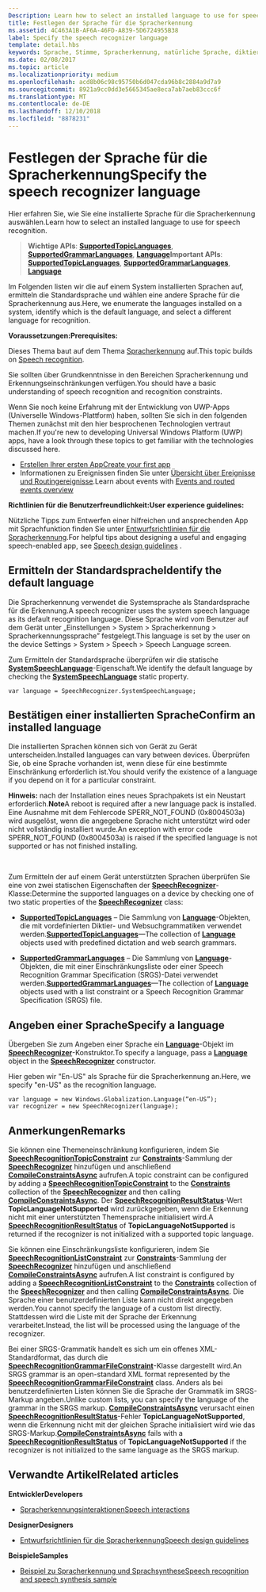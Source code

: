 ```yaml
---
Description: Learn how to select an installed language to use for speech recognition.
title: Festlegen der Sprache für die Spracherkennung
ms.assetid: 4C463A1B-AF6A-46FD-A839-5D6724955B38
label: Specify the speech recognizer language
template: detail.hbs
keywords: Sprache, Stimme, Spracherkennung, natürliche Sprache, diktieren, Eingabe, Benutzerinteraktion
ms.date: 02/08/2017
ms.topic: article
ms.localizationpriority: medium
ms.openlocfilehash: acd8b06c98c95750b6d047cda96b8c2884a9d7a9
ms.sourcegitcommit: 8921a9cc0dd3e5665345ae8eca7ab7aeb83ccc6f
ms.translationtype: MT
ms.contentlocale: de-DE
ms.lasthandoff: 12/10/2018
ms.locfileid: "8878231"
---
```

# <a name="specify-the-speech-recognizer-language"></a><span data-ttu-id="f09e4-103">Festlegen der Sprache für die Spracherkennung</span><span class="sxs-lookup"><span data-stu-id="f09e4-103">Specify the speech recognizer language</span></span>


<span data-ttu-id="f09e4-104">Hier erfahren Sie, wie Sie eine installierte Sprache für die Spracherkennung auswählen.</span><span class="sxs-lookup"><span data-stu-id="f09e4-104">Learn how to select an installed language to use for speech recognition.</span></span>

> <span data-ttu-id="f09e4-105">**Wichtige APIs**: [**SupportedTopicLanguages**](https://msdn.microsoft.com/library/windows/apps/dn653251), [**SupportedGrammarLanguages**](https://msdn.microsoft.com/library/windows/apps/dn653250), [**Language**](https://msdn.microsoft.com/library/windows/apps/br206804)</span><span class="sxs-lookup"><span data-stu-id="f09e4-105">**Important APIs**: [**SupportedTopicLanguages**](https://msdn.microsoft.com/library/windows/apps/dn653251), [**SupportedGrammarLanguages**](https://msdn.microsoft.com/library/windows/apps/dn653250), [**Language**](https://msdn.microsoft.com/library/windows/apps/br206804)</span></span>


<span data-ttu-id="f09e4-106">Im Folgenden listen wir die auf einem System installierten Sprachen auf, ermitteln die Standardsprache und wählen eine andere Sprache für die Spracherkennung aus.</span><span class="sxs-lookup"><span data-stu-id="f09e4-106">Here, we enumerate the languages installed on a system, identify which is the default language, and select a different language for recognition.</span></span>

**<span data-ttu-id="f09e4-107">Voraussetzungen:</span><span class="sxs-lookup"><span data-stu-id="f09e4-107">Prerequisites:</span></span>**

<span data-ttu-id="f09e4-108">Dieses Thema baut auf dem Thema [Spracherkennung](speech-recognition.md) auf.</span><span class="sxs-lookup"><span data-stu-id="f09e4-108">This topic builds on [Speech recognition](speech-recognition.md).</span></span>

<span data-ttu-id="f09e4-109">Sie sollten über Grundkenntnisse in den Bereichen Spracherkennung und Erkennungseinschränkungen verfügen.</span><span class="sxs-lookup"><span data-stu-id="f09e4-109">You should have a basic understanding of speech recognition and recognition constraints.</span></span>

<span data-ttu-id="f09e4-110">Wenn Sie noch keine Erfahrung mit der Entwicklung von UWP-Apps (Universelle Windows-Plattform) haben, sollten Sie sich in den folgenden Themen zunächst mit den hier besprochenen Technologien vertraut machen.</span><span class="sxs-lookup"><span data-stu-id="f09e4-110">If you're new to developing Universal Windows Platform (UWP) apps, have a look through these topics to get familiar with the technologies discussed here.</span></span>

-   [<span data-ttu-id="f09e4-111">Erstellen Ihrer ersten App</span><span class="sxs-lookup"><span data-stu-id="f09e4-111">Create your first app</span></span>](https://msdn.microsoft.com/library/windows/apps/bg124288)
-   <span data-ttu-id="f09e4-112">Informationen zu Ereignissen finden Sie unter [Übersicht über Ereignisse und Routingereignisse](https://msdn.microsoft.com/library/windows/apps/mt185584).</span><span class="sxs-lookup"><span data-stu-id="f09e4-112">Learn about events with [Events and routed events overview](https://msdn.microsoft.com/library/windows/apps/mt185584)</span></span>

**<span data-ttu-id="f09e4-113">Richtlinien für die Benutzerfreundlichkeit:</span><span class="sxs-lookup"><span data-stu-id="f09e4-113">User experience guidelines:</span></span>**

<span data-ttu-id="f09e4-114">Nützliche Tipps zum Entwerfen einer hilfreichen und ansprechenden App mit Sprachfunktion finden Sie unter [Entwurfsrichtlinien für die Spracherkennung](https://msdn.microsoft.com/library/windows/apps/dn596121).</span><span class="sxs-lookup"><span data-stu-id="f09e4-114">For helpful tips about designing a useful and engaging speech-enabled app, see [Speech design guidelines](https://msdn.microsoft.com/library/windows/apps/dn596121) .</span></span>

## <a name="identify-the-default-language"></a><span data-ttu-id="f09e4-115">Ermitteln der Standardsprache</span><span class="sxs-lookup"><span data-stu-id="f09e4-115">Identify the default language</span></span>


<span data-ttu-id="f09e4-116">Die Spracherkennung verwendet die Systemsprache als Standardsprache für die Erkennung.</span><span class="sxs-lookup"><span data-stu-id="f09e4-116">A speech recognizer uses the system speech language as its default recognition language.</span></span> <span data-ttu-id="f09e4-117">Diese Sprache wird vom Benutzer auf dem Gerät unter „Einstellungen &gt; System &gt; Spracherkennung &gt; Spracherkennungssprache” festgelegt.</span><span class="sxs-lookup"><span data-stu-id="f09e4-117">This language is set by the user on the device Settings &gt; System &gt; Speech &gt; Speech Language screen.</span></span>

<span data-ttu-id="f09e4-118">Zum Ermitteln der Standardsprache überprüfen wir die statische [**SystemSpeechLanguage**](https://msdn.microsoft.com/library/windows/apps/dn653252)-Eigenschaft.</span><span class="sxs-lookup"><span data-stu-id="f09e4-118">We identify the default language by checking the [**SystemSpeechLanguage**](https://msdn.microsoft.com/library/windows/apps/dn653252) static property.</span></span>

```CSharp
var language = SpeechRecognizer.SystemSpeechLanguage; 
```

## <a name="confirm-an-installed-language"></a><span data-ttu-id="f09e4-119">Bestätigen einer installierten Sprache</span><span class="sxs-lookup"><span data-stu-id="f09e4-119">Confirm an installed language</span></span>


<span data-ttu-id="f09e4-120">Die installierten Sprachen können sich von Gerät zu Gerät unterscheiden.</span><span class="sxs-lookup"><span data-stu-id="f09e4-120">Installed languages can vary between devices.</span></span> <span data-ttu-id="f09e4-121">Überprüfen Sie, ob eine Sprache vorhanden ist, wenn diese für eine bestimmte Einschränkung erforderlich ist.</span><span class="sxs-lookup"><span data-stu-id="f09e4-121">You should verify the existence of a language if you depend on it for a particular constraint.</span></span>

<span data-ttu-id="f09e4-122">**Hinweis:** nach der Installation eines neues Sprachpakets ist ein Neustart erforderlich.</span><span class="sxs-lookup"><span data-stu-id="f09e4-122">**Note**A reboot is required after a new language pack is installed.</span></span> <span data-ttu-id="f09e4-123">Eine Ausnahme mit dem Fehlercode SPERR\_NOT\_FOUND (0x8004503a) wird ausgelöst, wenn die angegebene Sprache nicht unterstützt wird oder nicht vollständig installiert wurde.</span><span class="sxs-lookup"><span data-stu-id="f09e4-123">An exception with error code SPERR\_NOT\_FOUND (0x8004503a) is raised if the specified language is not supported or has not finished installing.</span></span>

 

<span data-ttu-id="f09e4-124">Zum Ermitteln der auf einem Gerät unterstützten Sprachen überprüfen Sie eine von zwei statischen Eigenschaften der [**SpeechRecognizer**](https://msdn.microsoft.com/library/windows/apps/dn653226)-Klasse:</span><span class="sxs-lookup"><span data-stu-id="f09e4-124">Determine the supported languages on a device by checking one of two static properties of the [**SpeechRecognizer**](https://msdn.microsoft.com/library/windows/apps/dn653226) class:</span></span>

-   <span data-ttu-id="f09e4-125">[**SupportedTopicLanguages**](https://msdn.microsoft.com/library/windows/apps/dn653251) – Die Sammlung von [**Language**](https://msdn.microsoft.com/library/windows/apps/br206804)-Objekten, die mit vordefinierten Diktier- und Websuchgrammatiken verwendet werden.</span><span class="sxs-lookup"><span data-stu-id="f09e4-125">[**SupportedTopicLanguages**](https://msdn.microsoft.com/library/windows/apps/dn653251)—The collection of [**Language**](https://msdn.microsoft.com/library/windows/apps/br206804) objects used with predefined dictation and web search grammars.</span></span>

-   <span data-ttu-id="f09e4-126">[**SupportedGrammarLanguages**](https://msdn.microsoft.com/library/windows/apps/dn653250) – Die Sammlung von [**Language**](https://msdn.microsoft.com/library/windows/apps/br206804)-Objekten, die mit einer Einschränkungsliste oder einer Speech Recognition Grammar Specification (SRGS)-Datei verwendet werden.</span><span class="sxs-lookup"><span data-stu-id="f09e4-126">[**SupportedGrammarLanguages**](https://msdn.microsoft.com/library/windows/apps/dn653250)—The collection of [**Language**](https://msdn.microsoft.com/library/windows/apps/br206804) objects used with a list constraint or a Speech Recognition Grammar Specification (SRGS) file.</span></span>

## <a name="specify-a-language"></a><span data-ttu-id="f09e4-127">Angeben einer Sprache</span><span class="sxs-lookup"><span data-stu-id="f09e4-127">Specify a language</span></span>


<span data-ttu-id="f09e4-128">Übergeben Sie zum Angeben einer Sprache ein [**Language**](https://msdn.microsoft.com/library/windows/apps/br206804)-Objekt im [**SpeechRecognizer**](https://msdn.microsoft.com/library/windows/apps/dn653226)-Konstruktor.</span><span class="sxs-lookup"><span data-stu-id="f09e4-128">To specify a language, pass a [**Language**](https://msdn.microsoft.com/library/windows/apps/br206804) object in the [**SpeechRecognizer**](https://msdn.microsoft.com/library/windows/apps/dn653226) constructor.</span></span>

<span data-ttu-id="f09e4-129">Hier geben wir "En-US" als Sprache für die Spracherkennung an.</span><span class="sxs-lookup"><span data-stu-id="f09e4-129">Here, we specify "en-US" as the recognition language.</span></span>


```CSharp
var language = new Windows.Globalization.Language(“en-US”); 
var recognizer = new SpeechRecognizer(language); 
```

## <a name="remarks"></a><span data-ttu-id="f09e4-130">Anmerkungen</span><span class="sxs-lookup"><span data-stu-id="f09e4-130">Remarks</span></span>


<span data-ttu-id="f09e4-131">Sie können eine Themeneinschränkung konfigurieren, indem Sie [**SpeechRecognitionTopicConstraint**](https://msdn.microsoft.com/library/windows/apps/dn631446) zur [**Constraints**](https://msdn.microsoft.com/library/windows/apps/dn653241)-Sammlung der [**SpeechRecognizer**](https://msdn.microsoft.com/library/windows/apps/dn653226) hinzufügen und anschließend [**CompileConstraintsAsync**](https://msdn.microsoft.com/library/windows/apps/dn653240) aufrufen.</span><span class="sxs-lookup"><span data-stu-id="f09e4-131">A topic constraint can be configured by adding a [**SpeechRecognitionTopicConstraint**](https://msdn.microsoft.com/library/windows/apps/dn631446) to the [**Constraints**](https://msdn.microsoft.com/library/windows/apps/dn653241) collection of the [**SpeechRecognizer**](https://msdn.microsoft.com/library/windows/apps/dn653226) and then calling [**CompileConstraintsAsync**](https://msdn.microsoft.com/library/windows/apps/dn653240).</span></span> <span data-ttu-id="f09e4-132">Der [**SpeechRecognitionResultStatus**](https://msdn.microsoft.com/library/windows/apps/dn631433)-Wert **TopicLanguageNotSupported** wird zurückgegeben, wenn die Erkennung nicht mit einer unterstützten Themensprache initialisiert wird.</span><span class="sxs-lookup"><span data-stu-id="f09e4-132">A [**SpeechRecognitionResultStatus**](https://msdn.microsoft.com/library/windows/apps/dn631433) of **TopicLanguageNotSupported** is returned if the recognizer is not initialized with a supported topic language.</span></span>

<span data-ttu-id="f09e4-133">Sie können eine Einschränkungsliste konfigurieren, indem Sie [**SpeechRecognitionListConstraint**](https://msdn.microsoft.com/library/windows/apps/dn631421) zur [**Constraints**](https://msdn.microsoft.com/library/windows/apps/dn653241)-Sammlung der [**SpeechRecognizer**](https://msdn.microsoft.com/library/windows/apps/dn653226) hinzufügen und anschließend [**CompileConstraintsAsync**](https://msdn.microsoft.com/library/windows/apps/dn653240) aufrufen.</span><span class="sxs-lookup"><span data-stu-id="f09e4-133">A list constraint is configured by adding a [**SpeechRecognitionListConstraint**](https://msdn.microsoft.com/library/windows/apps/dn631421) to the [**Constraints**](https://msdn.microsoft.com/library/windows/apps/dn653241) collection of the [**SpeechRecognizer**](https://msdn.microsoft.com/library/windows/apps/dn653226) and then calling [**CompileConstraintsAsync**](https://msdn.microsoft.com/library/windows/apps/dn653240).</span></span> <span data-ttu-id="f09e4-134">Die Sprache einer benutzerdefinierten Liste kann nicht direkt angegeben werden.</span><span class="sxs-lookup"><span data-stu-id="f09e4-134">You cannot specify the language of a custom list directly.</span></span> <span data-ttu-id="f09e4-135">Stattdessen wird die Liste mit der Sprache der Erkennung verarbeitet.</span><span class="sxs-lookup"><span data-stu-id="f09e4-135">Instead, the list will be processed using the language of the recognizer.</span></span>

<span data-ttu-id="f09e4-136">Bei einer SRGS-Grammatik handelt es sich um ein offenes XML-Standardformat, das durch die [**SpeechRecognitionGrammarFileConstraint**](https://msdn.microsoft.com/library/windows/apps/dn631412)-Klasse dargestellt wird.</span><span class="sxs-lookup"><span data-stu-id="f09e4-136">An SRGS grammar is an open-standard XML format represented by the [**SpeechRecognitionGrammarFileConstraint**](https://msdn.microsoft.com/library/windows/apps/dn631412) class.</span></span> <span data-ttu-id="f09e4-137">Anders als bei benutzerdefinierten Listen können Sie die Sprache der Grammatik im SRGS-Markup angeben.</span><span class="sxs-lookup"><span data-stu-id="f09e4-137">Unlike custom lists, you can specify the language of the grammar in the SRGS markup.</span></span> <span data-ttu-id="f09e4-138">[**CompileConstraintsAsync**](https://msdn.microsoft.com/library/windows/apps/dn653240) verursacht einen [**SpeechRecognitionResultStatus**](https://msdn.microsoft.com/library/windows/apps/dn631433)-Fehler **TopicLanguageNotSupported**, wenn die Erkennung nicht mit der gleichen Sprache initialisiert wird wie das SRGS-Markup.</span><span class="sxs-lookup"><span data-stu-id="f09e4-138">[**CompileConstraintsAsync**](https://msdn.microsoft.com/library/windows/apps/dn653240) fails with a [**SpeechRecognitionResultStatus**](https://msdn.microsoft.com/library/windows/apps/dn631433) of **TopicLanguageNotSupported** if the recognizer is not initialized to the same language as the SRGS markup.</span></span>

## <a name="related-articles"></a><span data-ttu-id="f09e4-139">Verwandte Artikel</span><span class="sxs-lookup"><span data-stu-id="f09e4-139">Related articles</span></span>

**<span data-ttu-id="f09e4-140">Entwickler</span><span class="sxs-lookup"><span data-stu-id="f09e4-140">Developers</span></span>**

* [<span data-ttu-id="f09e4-141">Spracherkennungsinteraktionen</span><span class="sxs-lookup"><span data-stu-id="f09e4-141">Speech interactions</span></span>](speech-interactions.md)

**<span data-ttu-id="f09e4-142">Designer</span><span class="sxs-lookup"><span data-stu-id="f09e4-142">Designers</span></span>**

* [<span data-ttu-id="f09e4-143">Entwurfsrichtlinien für die Spracherkennung</span><span class="sxs-lookup"><span data-stu-id="f09e4-143">Speech design guidelines</span></span>](https://msdn.microsoft.com/library/windows/apps/dn596121)

**<span data-ttu-id="f09e4-144">Beispiele</span><span class="sxs-lookup"><span data-stu-id="f09e4-144">Samples</span></span>**

* [<span data-ttu-id="f09e4-145">Beispiel zu Spracherkennung und Sprachsynthese</span><span class="sxs-lookup"><span data-stu-id="f09e4-145">Speech recognition and speech synthesis sample</span></span>](http://go.microsoft.com/fwlink/p/?LinkID=619897)
 

 




